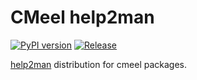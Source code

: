 # CMeel help2man

[![PyPI version](https://badge.fury.io/py/cmeel-help2man.svg)](https://pypi.org/project/cmeel-help2man)
[![Release](https://github.com/cmake-wheel/cmeel-help2man/actions/workflows/release.yml/badge.svg)](https://github.com/cmake-wheel/cmeel-help2man/actions/workflows/release.yml)

[help2man](https://www.gnu.org/software/help2man/) distribution for cmeel packages.
